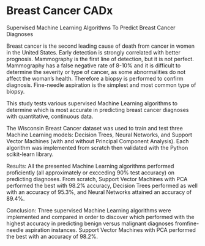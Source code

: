 # Breast Cancer CADx
Supervised Machine Learning Algorithms To Predict Breast Cancer Diagnoses

Breast cancer is the second leading cause of death from cancer in women in the United States. Early detection is strongly correlated with better prognosis. Mammography is the first line of detection, but it is not perfect. Mammography has a false negative rate of 8-10% and it is difficult to determine the severity or type of cancer, as some abnormalities do not affect the woman’s health. Therefore a biopsy is performed to confirm diagnosis. Fine-needle aspiration is the simplest and most common type of biopsy.

This study tests various supervised Machine Learning algorithms to determine which is most accurate in predicting breast cancer diagnoses with quantitative, continuous data.

The Wisconsin Breast Cancer dataset was used to train and test three Machine Learning models: Decision Trees, Neural Networks, and Support Vector Machines (with and without Principal Component Analysis). Each algorithm was implemented from scratch then validated with the Python scikit-learn library.

Results: All the presented Machine Learning algorithms performed proficiently (all approximately or excceding 90% test accuracy) on predicting diagnoses. From scratch, Support Vector Machines with PCA performed the best with 98.2% accuracy, Decision Trees performed as well with an accuracy of 95.3%, and Neural Networks attained an accuracy of 89.4%.

Conclusion: Three supervised Machine Learning algorithms were implemented and compared in order to discover which performed with the highest accuracy in predicting benign versus malignant diagnoses from ​fine-needle aspiration instances. ​Support Vector Machines with PCA performed the best with an accuracy of ​98.2​%.
